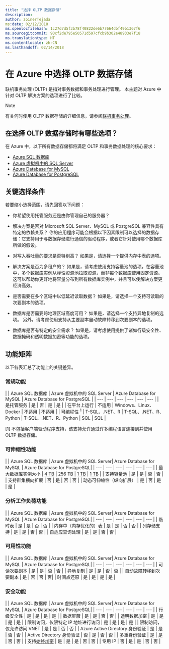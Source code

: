 ```yaml
---
title: "选择 OLTP 数据存储"
description: 
author: zoinerTejada
ms:date: 02/12/2018
ms.openlocfilehash: 1c27d7d5f3b78f40822de6b77664dbf49b1367f6
ms.sourcegitcommit: 90cf2de795e50571d597cfcb9b302e48933e7f18
ms.translationtype: HT
ms.contentlocale: zh-CN
ms.lasthandoff: 02/14/2018
---
```

# <a name="choosing-an-oltp-data-store-in-azure"></a>在 Azure 中选择 OLTP 数据存储

联机事务处理 (OLTP) 是指对事务数据和事务处理进行管理。 本主题对 Azure 中针对 OLTP 解决方案的选项进行了比较。

> [!NOTE]
> 有关何时使用 OLTP 数据存储的详细信息，请参阅[联机事务处理](../scenarios/online-analytical-processing.md)。

## <a name="what-are-your-options-when-choosing-an-oltp-data-store"></a>在选择 OLTP 数据存储时有哪些选项？

在 Azure 中，以下所有数据存储都将满足 OLTP 和事务数据处理的核心要求：

- [Azure SQL 数据库](/azure/sql-database/)
- [Azure 虚拟机中的 SQL Server](/azure/virtual-machines/windows/sql/virtual-machines-windows-sql-server-iaas-overview?toc=%2Fazure%2Fvirtual-machines%2Fwindows%2Ftoc.json)
- [Azure Database for MySQL](/azure/mysql/)
- [Azure Database for PostgreSQL](/azure/postgresql/)

## <a name="key-selection-criteria"></a>关键选择条件

若要缩小选择范围，请先回答以下问题：

- 你希望使用托管服务还是由你管理自己的服务器？

- 解决方案是否对 Microsoft SQL Server、MySQL 或 PostgreSQL 兼容性具有特定的依赖关系？ 你的应用程序可能会根据以下因素限制可以选择的数据存储：它支持用于与数据存储进行通信的驱动程序，或者它针对使用哪个数据库所做的假设。

- 对写入吞吐量的要求是否特别高？ 如果是，请选择一个提供内存中表的选项。 

- 解决方案是否为多租户的？ 如果是，请考虑使用支持容量池的选项，在容量池中，多个数据库实例从弹性资源池拉取资源，而非每个数据库使用固定资源。 这可以帮助你更好地将容量分布到所有数据库实例中，并且可以使解决方案更经济高效。

- 是否需要在多个区域中以低延迟读取数据？ 如果是，请选择一个支持可读取的次要副本的选项。

- 数据库是否需要跨地理区域高度可用？ 如果是，请选择一个支持异地复制的选项。 另外，请考虑使用支持从主要副本自动故障转移到次要副本的选项。

- 数据库是否有特定的安全需求？ 如果是，请考虑使用提供了诸如行级安全性、数据掩码和透明数据加密等功能的选项。

## <a name="capability-matrix"></a>功能矩阵

以下各表汇总了功能上的关键差异。

### <a name="general-capabilities"></a>常规功能 
| | Azure SQL 数据库 | Azure 虚拟机中的 SQL Server | Azure Database for MySQL | Azure Database for PostgreSQL |
| --- | --- | --- | --- | --- | --- |
| 是托管服务 | 是 | 否 | 是 | 是 |
| 在平台上运行 | 不适用 | Windows、Linux、Docker | 不适用 | 不适用 |
| 可编程性 <sup>1</sup> | T-SQL、.NET、R | T-SQL、.NET、R、Python | T-SQL、.NET、R、Python | SQL | SQL |

[1] 不包括客户端驱动程序支持，该支持允许通过许多编程语言连接到并使用 OLTP 数据存储。

### <a name="scalability-capabilities"></a>可伸缩性功能
| | Azure SQL 数据库 | Azure 虚拟机中的 SQL Server| Azure Database for MySQL | Azure Database for PostgreSQL|
| --- | --- | --- | --- | --- | --- |
| 最大数据库实例大小 | [4 TB](/azure/sql-database/sql-database-resource-limits) | 256 TB | [1 TB](/azure/mysql/concepts-limits) | [1 TB](/azure/postgresql/concepts-limits) |
| 支持容量池  | 是 | 是 | 否 | 否 |
| 支持群集横向扩展  | 否 | 是 | 否 | 否 |
| 动态可伸缩性（纵向扩展）  | 是 | 否 | 是 | 是 |

### <a name="analytic-workload-capabilities"></a>分析工作负荷功能
| | Azure SQL 数据库 | Azure 虚拟机中的 SQL Server| Azure Database for MySQL | Azure Database for PostgreSQL|
| --- | --- | --- | --- | --- | --- | 
| 临时表 | 是 | 是 | 否 | 否 |
| 内存中（内存优化的）表 | 是 | 是 | 否 | 否 |
| 列存储支持 | 是 | 是 | 否 | 否 |
| 自适应查询处理 | 是 | 是 | 否 | 否 |

### <a name="availability-capabilities"></a>可用性功能
| | Azure SQL 数据库 | Azure 虚拟机中的 SQL Server| Azure Database for MySQL | Azure Database for PostgreSQL|
| --- | --- | --- | --- | --- | --- | 
| 可读次要副本 | 是 | 是 | 否 | 否 | 
| 异地复制 | 是 | 是 | 否 | 否 | 
| 自动故障转移到次要副本 | 是 | 否 | 否 | 否|
| 时间点还原 | 是 | 是 | 是 | 是 |

### <a name="security-capabilities"></a>安全功能
| | Azure SQL 数据库 | Azure 虚拟机中的 SQL Server| Azure Database for MySQL | Azure Database for PostgreSQL|
| --- | --- | --- | --- | --- | --- | 
| 行级安全性 | 是 | 是 | 是 | 是 |
| 数据屏蔽 | 是 | 是 | 否 | 否 |
| 透明数据加密 | 是 | 是 | 是 | 是 |
| 限制访问，仅限特定 IP 地址进行访问 | 是 | 是 | 是 | 是 |
| 限制访问，仅允许访问 VNET | 是 | 是 | 否 | 否 |
| Azure Active Directory 身份验证 | 是 | 是 | 否 | 否 |
| Active Directory 身份验证 | 否 | 是 | 否 | 否 |
| 多重身份验证 | 是 | 是 | 否 | 否 |
| 支持[始终加密](/sql/relational-databases/security/encryption/always-encrypted-database-engine) | 是 | 是 | 是 | 否 | 否 |
| 专用 IP | 否 | 是 | 是 | 否 | 否 |

